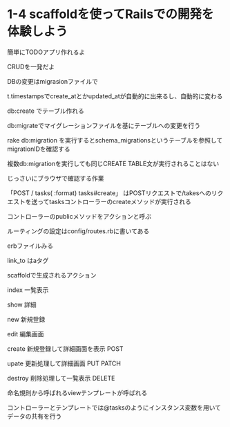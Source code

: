 # 1-4 scaffoldを使ってRailsでの開発を体験しよう

簡単にTODOアプリ作れるよ

CRUDを一発だよ

DBの変更はmigrasionファイルで

t.timestampsでcreate_atとかupdated_atが自動的に出来るし、自動的に変わる

db:create でテーブル作れる

db:migrateでマイグレーションファイルを基にテーブルへの変更を行う

rake db:migration を実行するとschema_migrationsというテーブルを参照してmigrationIDを確認する

複数db:migrationを実行しても同じCREATE TABLE文が実行されることはない

じっさいにブラウザで確認する作業

「POST / tasks( :format) tasks#create」 はPOSTリクエストで/takesへのリクエストを送ってtasksコントローラーのcreateメソッドが実行される

コントローラーのpublicメソッドをアクションと呼ぶ

ルーティングの設定はconfig/routes.rbに書いてある

erbファイルみる

link_to はaタグ

scaffoldで生成されるアクション

index 一覧表示

show 詳細

new 新規登録

edit 編集画面

create 新規登録して詳細画面を表示 POST

upate 更新処理して詳細画面 PUT PATCH

destroy 削除処理して一覧表示 DELETE

命名規則から呼ばれるviewテンプレートが呼ばれる

コントローラーとテンプレートでは@tasksのようにインスタンス変数を用いてデータの共有を行う


